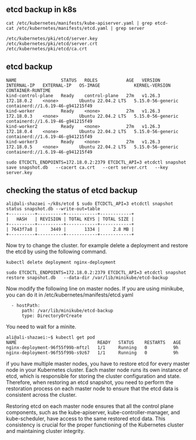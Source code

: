 
## etcd backup in k8s
```
cat /etc/kubernetes/manifests/kube-apiserver.yaml | grep etcd-
cat /etc/kubernetes/manifests/etcd.yaml | grep server

/etc/kubernetes/pki/etcd/server.key
/etc/kubernetes/pki/etcd/server.crt
/etc/kubernetes/pki/etcd/ca.crt
```

## etcd backup
```
NAME                 STATUS   ROLES           AGE   VERSION   INTERNAL-IP   EXTERNAL-IP   OS-IMAGE             KERNEL-VERSION      CONTAINER-RUNTIME
kind-control-plane   Ready    control-plane   27m   v1.26.3   172.18.0.2    <none>        Ubuntu 22.04.2 LTS   5.15.0-56-generic   containerd://1.6.19-46-g941215f49
kind-worker          Ready    <none>          27m   v1.26.3   172.18.0.3    <none>        Ubuntu 22.04.2 LTS   5.15.0-56-generic   containerd://1.6.19-46-g941215f49
kind-worker2         Ready    <none>          27m   v1.26.3   172.18.0.4    <none>        Ubuntu 22.04.2 LTS   5.15.0-56-generic   containerd://1.6.19-46-g941215f49
kind-worker3         Ready    <none>          27m   v1.26.3   172.18.0.5    <none>        Ubuntu 22.04.2 LTS   5.15.0-56-generic   containerd://1.6.19-46-g941215f49
```
```
sudo ETCDCTL_ENDPOINTS=172.18.0.2:2379 ETCDCTL_API=3 etcdctl snapshot save snapshot.db   --cacert ca.crt   --cert server.crt   --key server.key
```

## checking the status of etcd backup 
```
ali@ali-shazaei ~/k8s/etcd $ sudo ETCDCTL_API=3 etcdctl snapshot status snapshot.db --write-out=table
+----------+----------+------------+------------+
|   HASH   | REVISION | TOTAL KEYS | TOTAL SIZE |
+----------+----------+------------+------------+
| 7643f7a8 |     3449 |       1334 |     2.8 MB |
+----------+----------+------------+------------+
```

Now try to change the cluster. for example delete a deployment and restore the etcd by using the following command.
```
kubectl delete deployment nginx-deployment
```
```
sudo ETCDCTL_ENDPOINTS=172.18.0.2:2379 ETCDCTL_API=3 etcdctl snapshot restore snapshot.db   --data-dir /var/lib/minikube/etcd-backup 
```

Now modify the following line on master nodes. If you are using minikube, you can do it in /etc/kubernetes/manifests/etcd.yaml
```
  - hostPath:
      path: /var/lib/minikube/etcd-backup
      type: DirectoryOrCreate
```


You need to wait for a minite.
```
ali@ali-shazaei:~$ kubectl get pod 
NAME                               READY   STATUS    RESTARTS   AGE
nginx-deployment-96f55f99b-mftzl   1/1     Running   0          9h
nginx-deployment-96f55f99b-s9z67   1/1     Running   0          9h
```

if you have multiple master nodes, you have to restore etcd for every master node in your Kubernetes cluster. Each master node runs its own instance of etcd, which is responsible for storing the cluster configuration and state. Therefore, when restoring an etcd snapshot, you need to perform the restoration process on each master node to ensure that the etcd data is consistent across the cluster.

Restoring etcd on each master node ensures that all the control plane components, such as the kube-apiserver, kube-controller-manager, and kube-scheduler, have access to the same restored etcd data. This consistency is crucial for the proper functioning of the Kubernetes cluster and maintaining cluster integrity.
